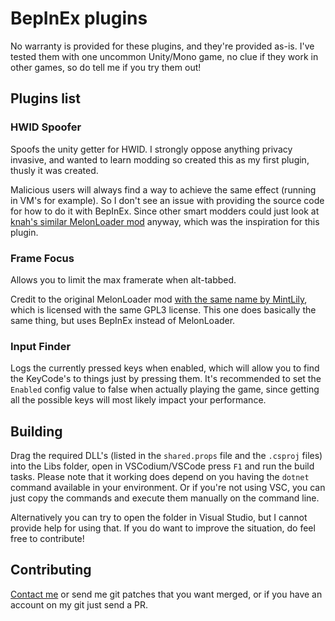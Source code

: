 # BepInEx plugins

No warranty is provided for these plugins, and they're provided as-is.
I've tested them with one uncommon Unity/Mono game, no clue if they work in other games, so do tell me if you try them out!

## Plugins list

### HWID Spoofer

Spoofs the unity getter for HWID.
I strongly oppose anything privacy invasive, and wanted to learn modding so created this as my first plugin, thusly it was created.

Malicious users will always find a way to achieve the same effect (running in VM's for example).
So I don't see an issue with providing the source code for how to do it with BepInEx.
Since other smart modders could just look at [knah's similar MelonLoader mod](https://github.com/knah/ML-UniversalMods#hwidpatch) anyway, which was the inspiration for this plugin.

### Frame Focus

Allows you to limit the max framerate when alt-tabbed.

Credit to the original MelonLoader mod [with the same name by MintLily](https://github.com/MintLily/FrameFocus), which is licensed with the same GPL3 license.
This one does basically the same thing, but uses BepInEx instead of MelonLoader.

### Input Finder

Logs the currently pressed keys when enabled, which will allow you to find the KeyCode's to things just by pressing them.
It's recommended to set the `Enabled` config value to false when actually playing the game, since getting all the possible keys will most likely impact your performance.

## Building

Drag the required DLL's (listed in the `shared.props` file and the `.csproj` files) into the Libs folder, open in VSCodium/VSCode press `F1` and run the build tasks. Please note that it working does depend on you having the `dotnet` command available in your environment. Or if you're not using VSC, you can just copy the commands and execute them manually on the command line.

Alternatively you can try to open the folder in Visual Studio, but I cannot provide help for using that.
If you do want to improve the situation, do feel free to contribute!

## Contributing

[Contact me](https://ljoonal.xyz/contact) or send me git patches that you want merged, or if you have an account on my git just send a PR.

